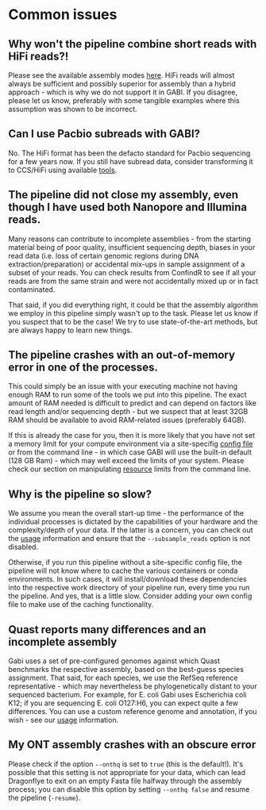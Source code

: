 # Common issues

## Why won't the pipeline combine short reads with HiFi reads?!

Please see the available assembly modes [here](usage.md#choosing-an-assembly-method). HiFi reads will almost always be sufficient and possibly superior for assembly than a hybrid approach - which is why we do not support it in GABI. If you disagree, please let us know, preferably with some tangible examples where this assumption was shown to be incorrect. 

## Can I use Pacbio subreads with GABI?

No. The HiFi format has been the defacto standard for Pacbio sequencing for a few years now. If you still have subread data, consider transforming it to CCS/HiFi using available [tools](https://ccs.how/). 

## The pipeline did not close my assembly, even though I have used both Nanopore and Illumina reads. 

Many reasons can contribute to incomplete assemblies - from the starting material being of poor quality, insufficient sequencing depth, biases in your read data (i.e. loss of certain genomic regions during DNA extraction/preparation) or accidental mix-ups in sample assignment  of a subset of your reads. You can check results from ConfindR to see if all your reads are from the same strain and were not accidentally mixed up or in fact contaminated. 

That said, if you did everything right, it could be that the assembly algorithm we employ in this pipeline simply wasn't up to the task. Please let us know if you suspect that to be the case! We try to use state-of-the-art methods, but are always happy to learn new things. 

## The pipeline crashes with an out-of-memory error in one of the processes. 

This could simply be an issue with your executing machine not having enough RAM to run some of the tools we put into this pipeline. The exact amount of RAM needed is difficult to predict and can depend on factors like read length and/or sequencing depth - but we suspect that at least 32GB RAM should be available to avoid RAM-related issues (preferably 64GB). 

If this is already the case for you, then it is more likely that you have not set a memory limit for your compute environment via a site-specifig [config file](https://github.com/marchoeppner/nf-configs/) or from the command line - in which case GABI will use the built-in default (128 GB Ram) - which may well exceed the limits of your system. Please check our section on manipulating [resource](usage.md#resources) limits from the command line. 

## Why is the pipeline so slow?

We assume you mean the overall start-up time - the performance of the individual processes is dictated by the capabilities of your hardware and the complexity/depth of your data. If the latter is a concern, you can check out the [usage](usage.md) information and ensure that the `--subsample_reads` option is not disabled. 

Otherwise, if you run this pipeline without a site-specific config file, the pipeline will not know where to cache the various containers or conda environments. In such cases, it will install/download these dependencies into the respective work directory of your pipeline run, every time you run the pipeline. And yes, that is a little slow. Consider adding your own config file to make use of the caching functionality.

## Quast reports many differences and an incomplete assembly

Gabi uses a set of pre-configured genomes against which Quast benchmarks the respective assembly, based on the best-guess species assignment. That said, for each species, we use the RefSeq reference representative - which may nevertheless be phylogenetically distant to your sequenced bacterium. For example, for E. coli Gabi uses Escherichia coli K12; if you are sequencing E. coli O127:H6, you can expect quite a few differences. You can use a custom reference genome and annotation, if you wish - see our [usage](usage.md) information.  

## My ONT assembly crashes with an obscure error

Please check if the option `--onthq` is set to `true` (this is the default!). It's possible that this setting is not appropriate for your data, which can lead Dragonflye to exit on an empty Fasta file halfway through the assembly process; you can disable this option by setting `--onthq false` and resume the pipeline (`-resume`).
